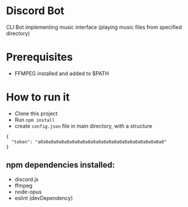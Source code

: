 # Discord Bot
CLI Bot implementing music interface (playing music files from specified directory)

# Prerequisites
- FFMPEG installed and added to $PATH
# How to run it
- Clone this project
- Run `npm install`
- create `config.json` file in main directory, with a structure

```
{
  "token": "a0a0a0a0a0a0a0a0a0a0a0a0a0a0a0a0a0a0a0a0a0a0a0a0"
}
```

## npm dependencies installed:
- discord.js
- ffmpeg
- node-opus
- eslint (devDependency)
